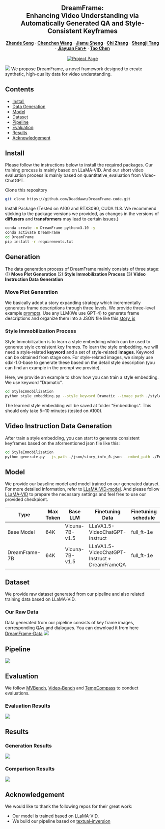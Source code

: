 

<p align="center">

  <h2 align="center">DreamFrame: <br> Enhancing Video Understanding via
Automatically Generated QA and Style-Consistent Keyframes</h2>
  <p align="center">
    <a href="https://github.com/Deaddawn"><strong>Zhende Song</strong></a>
    ·
    <a href="https://github.com/doctorlightt"><strong>Chenchen Wang</strong></a>
    ·  
    <a href="https://github.com/sjmFDU"><strong>Jiamu Sheng</strong></a>
    ·
    <a href="https://icoz69.github.io/"><strong>Chi Zhang</strong></a>
    ·
    <a href="https://scholar.google.com/citations?user=K7drMDgAAAAJ&hl=en"><strong>Shengji Tang</strong></a>
    ·
    <a href="https://scholar.google.com/citations?hl=zh-CN&user=gsLd2ccAAAAJ"><strong>Jiayuan Fan✦</strong></a>
    ·
    <a href="https://eetchen.github.io/"><strong>Tao Chen</strong></a>
    <!-- <br>
    (✦ Corresponding Author )
    <br>
    From Fudan University and Tencent PCG -->
    <br>
    </br>
        <!-- <a href="https://arxiv.org/abs/2403.01422">
        <img src='https://img.shields.io/badge/arxiv-MovieLLM-b31b1b.svg' alt='Paper PDF'></a> -->
        <a href="https://deaddawn.github.io/DreamFrame/">
        <img src='https://img.shields.io/badge/Project-Website-green' alt='Project Page'></a>
  </p>
</p>




<image src="docs/fig1.png" />
We propose DreamFrame, a novel framework designed to create synthetic, high-quality data for video understanding.


<!-- ## Changelog
- __[2024.03.03]__: Release inference code, evaluation code and model weights.
- __[2024.03.13]__: Release raw data, check it out [here](https://huggingface.co/datasets/sfsdfsafsddsfsdafsa/MovieLLM-raw-data/tree/main)
- __[2024.07.02]__: All generation code will be released after the work is accepted. -->


## Contents
- [Install](#install)
- [Data Generation](#​generation)
- [Model](#model)
- [Dataset](#dataset)
- [Pipeline](#pipeline)
- [Evaluation](#evaluation)
- [Results](#results)
- [Acknowledgement](#acknowledgement)


## Install
Please follow the instructions below to install the required packages. Our training process is mainly based on LLaMA-VID. And our short video evaluation process is mainly based on quantitative_evaluation from Video-ChatGPT.

Clone this repository
```bash
git clone https://github.com/Deaddawn/DreamFrame-code.git
```

Install Package (Tested on A100 and RTX3090, CUDA 11.8. We recommend sticking to the package versions we provided, as changes in the versions of __diffusers__ and __transformers__ may lead to certain issues.)
```bash
conda create -n DreamFrame python=3.10 -y
conda activate DreamFrame
cd DreamFrame
pip install -r requirements.txt
```

## ​Generation
The data generation process of DreamFrame mainly consists of three stage: (1) __Move Plot Generation__ (2) __Style Immobilization Process__ (3) __Video Instruction Data Generation__

### Move Plot Generation
We basically adopt a story expanding strategy which incrementally generates frame descriptions through three levels. We provide three-level example [prompts](https://github.com/Deaddawn/DreamFrame-code/tree/main/prompt). Use any LLM(We use GPT-4) to generate frame descriptions and organize them into a JSON file like this [story_js](https://github.com/Deaddawn/DreamFrame-code/blob/main/json/story_info_0.json)


### Style Immobilization Process
Style Immobilization is to learn a style embedding which can be used to generate style consistent key frames. To learn the style embedding, we will need a style-related __keyword__ and a set of style-related __images__. Keyword can be obtained from stage one. For style-related images, we simply use sdxl-1.0-base to generate these based on the detail style description (you can find an example in the prompt we provide).

Here, we provide an example to show how you can train a style embedding. We use keyword "Dramatic".

```bash
cd StyleImmobilization
python style_embedding.py --style_keyword Dramatic --image_path ./style
```
The learned style embedding will be saved at folder "Embeddings". This should only take 5~10 minutes (tested on A100). 

## Video Instruction Data Generation
After train a style embedding, you can start to generate consistent keyframes based on the aformentioned json file like this:
```bash
cd StyleImmobilization
python generate.py --js_path ./json/story_info_0.json --embed_path ./Embeddings/story_0_Dramatic.pt --keyword Dramatic --save_path ./save_path
```


## Model
We provide our baseline model and model trained on our generated dataset. For more detailed information, refer to [LLaMA-VID-model](https://github.com/dvlab-research/LLaMA-VID#model). And please follow [LLaMA-VID](https://github.com/dvlab-research/LLaMA-VID) to prepare the necessary settings and feel free to use our provided checkpiont.

| Type | Max Token | Base LLM | Finetuning Data | Finetuning schedule | Download |
|----------|----------|----------|---------------|--------------------|------------------|
|Base Model|64K | Vicuna-7B-v1.5 | LLaVA1.5-VideoChatGPT-Instruct | full_ft-1e | [ckpt](https://huggingface.co/Alrightalright/DreamFrame-Related/tree/main/baseline) |
|DreamFrame-7B|64K | Vicuna-7B-v1.5 | LLaVA1.5-VideoChatGPT-Instruct + DreamFrameQA | full_ft-1e | [ckpt](https://huggingface.co/Alrightalright/DreamFrame-Related/tree/main/DreamFrame-7B) |




## Dataset
We provide raw dataset generated from our pipeline and also related training data based on LLaMA-VID.

### Our Raw Data
Data generated from our pipeline consists of key frame images, corresponding QAs and dialogues. You can download it from here [DreamFrame-Data]()
<image src="docs/tuning_data_distribution.png" />







## Pipeline
<image src="docs/PIPELINE.png" />






## Evaluation
We follow [MVBench](https://github.com/OpenGVLab/Ask-Anything/tree/main/video_chat2), [Video-Bench](https://github.com/PKU-YuanGroup/Video-Bench) and [TempCompass](https://github.com/llyx97/TempCompass) to conduct evaluations.
### Evaluation Results
<image src="docs/res.png" />



## Results
### Generation Results
<image src="docs/res1.png" />

### Comparison Results
<image src="docs/res2.png" />





## Acknowledgement
We would like to thank the following repos for their great work:

- Our model is trained based on [LLaMA-VID](https://github.com/dvlab-research/LLaMA-VID/).
- We build our pipeline based on [textual-inversion](https://github.com/oss-roettger/XL-Textual-Inversion)

